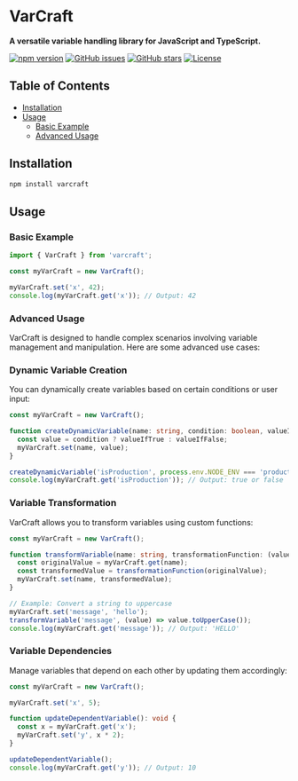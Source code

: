 

# VarCraft

**A versatile variable handling library for JavaScript and TypeScript.**

[![npm version](https://badge.fury.io/js/varcraft.svg)](https://www.npmjs.com/package/varcraft)
[![GitHub issues](https://img.shields.io/github/issues/zakyyudha/varcraft)](https://github.com/zakyyudha/varcraft/issues)
[![GitHub stars](https://img.shields.io/github/stars/zakyyudha/varcraft)](https://github.com/zakyyudha/varcraft/stargazers)
[![License](https://img.shields.io/badge/license-MIT-blue.svg)](https://opensource.org/licenses/MIT)

## Table of Contents

- [Installation](#installation)
- [Usage](#usage)
    - [Basic Example](#basic-example)
    - [Advanced Usage](#advanced-usage)

## Installation

```bash
npm install varcraft
```

## Usage

### Basic Example

```javascript
import { VarCraft } from 'varcraft';

const myVarCraft = new VarCraft();

myVarCraft.set('x', 42);
console.log(myVarCraft.get('x')); // Output: 42
```


### Advanced Usage

VarCraft is designed to handle complex scenarios involving variable management and manipulation. Here are some advanced use cases:

### Dynamic Variable Creation

You can dynamically create variables based on certain conditions or user input:

```typescript
const myVarCraft = new VarCraft();

function createDynamicVariable(name: string, condition: boolean, valueIfTrue: any, valueIfFalse: any): void {
  const value = condition ? valueIfTrue : valueIfFalse;
  myVarCraft.set(name, value);
}

createDynamicVariable('isProduction', process.env.NODE_ENV === 'production', true, false);
console.log(myVarCraft.get('isProduction')); // Output: true or false
```

### Variable Transformation

VarCraft allows you to transform variables using custom functions:

```typescript
const myVarCraft = new VarCraft();

function transformVariable(name: string, transformationFunction: (value: any) => any): void {
  const originalValue = myVarCraft.get(name);
  const transformedValue = transformationFunction(originalValue);
  myVarCraft.set(name, transformedValue);
}

// Example: Convert a string to uppercase
myVarCraft.set('message', 'hello');
transformVariable('message', (value) => value.toUpperCase());
console.log(myVarCraft.get('message')); // Output: 'HELLO'
```

### Variable Dependencies

Manage variables that depend on each other by updating them accordingly:

```typescript
const myVarCraft = new VarCraft();

myVarCraft.set('x', 5);

function updateDependentVariable(): void {
  const x = myVarCraft.get('x');
  myVarCraft.set('y', x * 2);
}

updateDependentVariable();
console.log(myVarCraft.get('y')); // Output: 10
```
